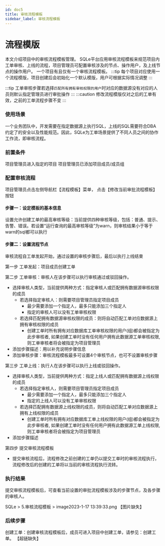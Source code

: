 ```yaml
---
id: doc5
title: 审核流程模板
sidebar_label: 审核流程模板
---
```


# 流程模版
本文介绍项目中的审核流程模板管理。
SQLe平台应用审核流程模板来规范项目内工单审核、上线的流程，项目管理员可配置审核涉及的节点、操作用户，及上线节点的操作用户。
一个项目有且仅有一个审核流程模板。
:::tip
每个项目对应使用一个流程模版，项目创建后会初始化一个默认模版，用户可根据实际情况调整
:::

:::tip
工单审核步骤若选择`匹配所有拥有审核权限的用户`时对应的数据源没有对应的人员则默认指定管理员进行审批操作
:::
:::caution
修改流程模版仅对之后的工单有效，之前的工单流程步骤不变
:::



### 使用场景
一个业务团队中，开发需要在指定数据源上执行SQL，上线的SQL需要符合DBA约定了的安全以及性能规范。因此，SQLe为工单场景提供了不同人员之间的协作工作流，即审核流程。

### 前置条件
项目管理员进入指定的项目
项目管理员已添加项目成员/成员组


### 配置审核流程
项目管理员点击左侧导航栏【流程模板】菜单， 点击【修改当前审批流程模板】按钮

#### 步骤一：设定模板的基本信息
设置允许创建工单的最高审核等级：当前提供四种审核等级，包括：普通、提示、告警、错误。若设置“运行查询的最高审核等级”为warn，则审核结果小于等于warn的sql都可以执行
#### 步骤二：设置流程节点 
审核流程自工单发起开始，通过设置的审核步骤后，最后以执行上线结束

第一步 工单发起：项目成员创建工单

第二步 工单审核：审核人在该步骤可以执行审核通过或驳回操作。
* 选择审核人类型，当前提供两种方式：指定审核人或匹配拥有数据源审核权限的成员
    * 若选择指定审核人：则需要项目管理员指定项目成员
        * 最少需要添加一个指定人，最多只能添加三个指定人
        * 指定的审核人可以没有工单审核权限
    * 若选择匹配拥有数据源审核权限的成员：则将自动匹配工单对应数据源上拥有审核权限的成员
        * 创建工单时所有拥有对应数据库工单审核权限的用户(组)都会被指定为此步审核者, 如果创建工单时没有任何用户拥有此数据源工单审核权限, 则工单审核者将会被指定为项目管理员
* 添加步骤描述：用以补充说明步骤信息
* 添加审核步骤：审核流程模板最多可设置4个审核节点，也可不设置审核步骤

第三步 工单上线：执行人在该步骤可以执行上线或驳回操作。
* 选择审核人类型，当前提供两种方式：指定上线人或匹配拥有数据源上线权限的成员
    * 若选择指定审核人，则需要项目管理员指定项目成员
        * 最少需要添加一个指定人，最多只能添加三个指定人
        * 指定的上线人可以没有工单审核权限
    * 若选择匹配拥有数据源上线权限的成员，则将自动匹配工单对应数据源上拥有上线权限的成员
        * 创建工单时所有拥有对应数据库工单上线权限的用户(组)都会被指定为此步审核者, 如果创建工单时没有任何用户拥有此数据源工单上线权限, 则工单审核者将会被指定为项目管理员
* 添加步骤描述

第四步 提交审核流程模板
* 提交审核流程后，流程修改之前创建的工单仍以提交工单时的审核流程执行，流程修改后的创建的工单将以当前的审核流程执行流转。

### 执行结果
提交审核流程模板后，可查看当前设置的审批流程模板涉及的步骤节点，及各步骤的审核人。

SQLe > 5.审核流程模板 > image2023-1-17 13:39:33.png
【图片缺失】


### 后续步骤
创建工单：创建审核流程模板后，成员可进入项目中创建工单，请参见：创建工单。
【超链缺失】

